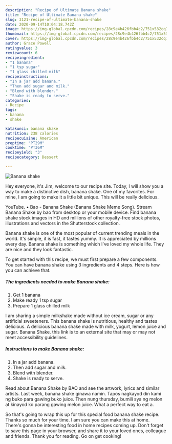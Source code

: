 ```yaml
---
description: "Recipe of Ultimate Banana shake"
title: "Recipe of Ultimate Banana shake"
slug: 3121-recipe-of-ultimate-banana-shake
date: 2020-09-14T10:04:18.742Z
image: https://img-global.cpcdn.com/recipes/28c9e4b426fbb4c2/751x532cq70/banana-shake-recipe-main-photo.jpg
thumbnail: https://img-global.cpcdn.com/recipes/28c9e4b426fbb4c2/751x532cq70/banana-shake-recipe-main-photo.jpg
cover: https://img-global.cpcdn.com/recipes/28c9e4b426fbb4c2/751x532cq70/banana-shake-recipe-main-photo.jpg
author: Grace Powell
ratingvalue: 3
reviewcount: 6
recipeingredient:
- "1 banana"
- "1 tsp sugar"
- "1 glass chilled milk"
recipeinstructions:
- "In a jar add banana."
- "Then add sugar and milk."
- "Blend with blender."
- "Shake is ready to serve."
categories:
- Recipe
tags:
- banana
- shake

katakunci: banana shake 
nutrition: 238 calories
recipecuisine: American
preptime: "PT29M"
cooktime: "PT36M"
recipeyield: "3"
recipecategory: Dessert

---
```



![Banana shake](https://img-global.cpcdn.com/recipes/28c9e4b426fbb4c2/751x532cq70/banana-shake-recipe-main-photo.jpg)

Hey everyone, it's Jim, welcome to our recipe site. Today, I will show you a way to make a distinctive dish, banana shake. One of my favorites. For mine, I am going to make it a little bit unique. This will be really delicious.

YouTube. • Bao - Banana Shake (Banana Shake Meme Song). Stream Banana Shake by bao from desktop or your mobile device. Find banana shake stock images in HD and millions of other royalty-free stock photos, illustrations and vectors in the Shutterstock collection.

Banana shake is one of the most popular of current trending meals in the world. It's simple, it is fast, it tastes yummy. It is appreciated by millions every day. Banana shake is something which I've loved my whole life. They are nice and they look fantastic.


To get started with this recipe, we must first prepare a few components. You can have banana shake using 3 ingredients and 4 steps. Here is how you can achieve that.

<!--inarticleads1-->

##### The ingredients needed to make Banana shake:

1. Get 1 banana
1. Make ready 1 tsp sugar
1. Prepare 1 glass chilled milk


I am sharing a simple milkshake made without ice cream, sugar or any artificial sweeteners. This banana shake is nutritious, healthy and tastes delicious. A delicious banana shake made with milk, yogurt, lemon juice and sugar. Banana Shake. this link is to an external site that may or may not meet accessibility guidelines. 

<!--inarticleads2-->

##### Instructions to make Banana shake:

1. In a jar add banana.
1. Then add sugar and milk.
1. Blend with blender.
1. Shake is ready to serve.


Read about Banana Shake by BAO and see the artwork, lyrics and similar artists. Last week, banana shake ginawa namin. Tapos nagkayod din kami ng buko para gawing buko juice. Then nung thursday, bumili sya ng melon at kinayod ko parang gawing melon juice. What a perfect way to eat a. 

So that's going to wrap this up for this special food banana shake recipe. Thanks so much for your time. I am sure you can make this at home. There's gonna be interesting food in home recipes coming up. Don't forget to save this page in your browser, and share it to your loved ones, colleague and friends. Thank you for reading. Go on get cooking!
